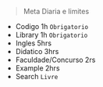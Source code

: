 > Meta Diaria e limites
- Codigo 1h `Obrigatorio`
- Library 1h `Obrigatorio`
- Ingles 5hrs 
- Didatico 3hrs
- Faculdade/Concurso 2rs
- Example 2hrs
- Search `Livre`